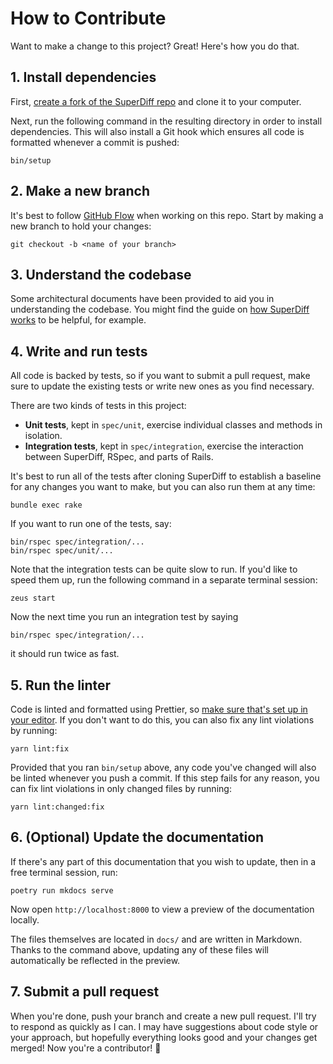 # How to Contribute

Want to make a change to this project?
Great! Here's how you do that.

## 1. Install dependencies

First, [create a fork of the SuperDiff repo](https://github.com/splitwise/super_diff/fork)
and clone it to your computer.

Next, run the following command in the resulting directory
in order to install dependencies.
This will also install a Git hook
which ensures all code is formatted whenever a commit is pushed:

```
bin/setup
```

## 2. Make a new branch

It's best to follow [GitHub Flow][github-flow] when working on this repo.
Start by making a new branch to hold your changes:

```
git checkout -b <name of your branch>
```

[github-flow]: https://docs.github.com/en/get-started/using-github/github-flow

## 3. Understand the codebase

Some architectural documents have been provided
to aid you in understanding the codebase.
You might find the guide on [how SuperDiff works](./architecture/how-super-diff-works.md) to be helpful, for example.

## 4. Write and run tests

All code is backed by tests,
so if you want to submit a pull request,
make sure to update the existing tests or write new ones as you find necessary.

There are two kinds of tests in this project:

- **Unit tests**, kept in `spec/unit`,
  exercise individual classes and methods in isolation.
- **Integration tests**, kept in `spec/integration`,
  exercise the interaction between SuperDiff, RSpec, and parts of Rails.

It's best to run all of the tests after cloning SuperDiff
to establish a baseline for any changes you want to make,
but you can also run them at any time:

```
bundle exec rake
```

If you want to run one of the tests, say:

```
bin/rspec spec/integration/...
bin/rspec spec/unit/...
```

Note that the integration tests
can be quite slow to run.
If you'd like to speed them up,
run the following command in a separate terminal session:

```
zeus start
```

Now the next time you run an integration test by saying

```
bin/rspec spec/integration/...
```

it should run twice as fast.

## 5. Run the linter

Code is linted and formatted using Prettier,
so [make sure that's set up in your editor][prettier-editors].
If you don't want to do this,
you can also fix any lint violations by running:

```
yarn lint:fix
```

Provided that you ran `bin/setup` above,
any code you've changed will also be linted
whenever you push a commit.
If this step fails for any reason,
you can fix lint violations in only changed files by running:

```
yarn lint:changed:fix
```

[prettier-editors]: https://prettier.io/docs/en/editors.html

## 6. (Optional) Update the documentation

If there's any part of this documentation that you wish to update,
then in a free terminal session, run:

```
poetry run mkdocs serve
```

Now open `http://localhost:8000` to view a preview of the documentation locally.

The files themselves are located in `docs/`
and are written in Markdown.
Thanks to the command above,
updating any of these files will automatically be reflected in the preview.

## 7. Submit a pull request

When you're done,
push your branch
and create a new pull request.
I'll try to respond as quickly as I can.
I may have suggestions about code style or your approach,
but hopefully everything looks good and your changes get merged!
Now you're a contributor! 🎉
